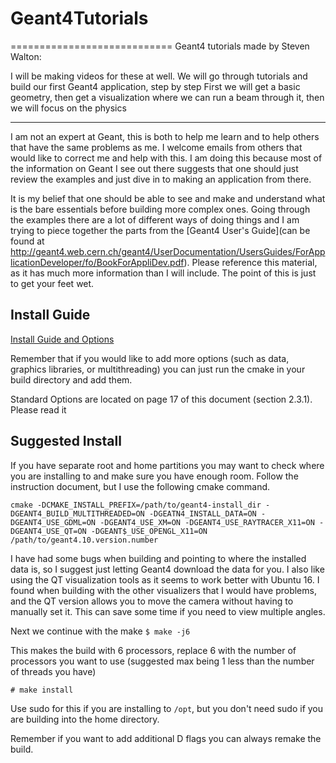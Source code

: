 # Geant4Tutorials
============================
Geant4 tutorials made by Steven Walton:

I will be making videos for these at well. 
We will go through tutorials and build our first Geant4 application, step by step
First we will get a basic geometry, then get a visualization where we can run a beam through it, then we will focus on the physics

--------------------------------------
I am not an expert at Geant, this is both to help me learn and to help others that have the same problems as me. I welcome emails from others that would like to correct me and help with this. I am doing this because most of the information on Geant I see out there suggests that one should just review the examples and just dive in to making an application from there.

It is my belief that one should be able to see and make and understand what is the bare
essentials before building more complex ones. Going through the examples there are a 
lot of different ways of doing things and I am trying to piece together the parts from
the [Geant4 User's Guide](can be found at http://geant4.web.cern.ch/geant4/UserDocumentation/UsersGuides/ForApplicationDeveloper/fo/BookForAppliDev.pdf). Please reference this material, as it has much more information than I will include. The point of this is just to get your feet wet.

Install Guide
--------------
[Install Guide and Options](http://geant4.web.cern.ch/geant4/UserDocumentation/UsersGuides/InstallationGuide/fo/BookInstalGuide.pdf)

Remember that if you would like to add more options (such as data, graphics libraries, or multithreading) you can just run the cmake in your build directory and add them. 

Standard Options are located on page 17 of this document (section 2.3.1). Please read it

Suggested Install
----------------------
If you have separate root and home partitions you may want to check where you are installing to and make sure you have enough room.
Follow the instruction document, but I use the following cmake command.

```
cmake -DCMAKE_INSTALL_PREFIX=/path/to/geant4-install_dir -DGEANT4_BUILD_MULTITHREADED=ON -DGEATN4_INSTALL_DATA=ON -DGEANT4_USE_GDML=ON -DGEANT4_USE_XM=ON -DGEANT4_USE_RAYTRACER_X11=ON -DGEANT4_USE_QT=ON -DGEANT$_USE_OPENGL_X11=ON /path/to/geant4.10.version.number
```
I have had some bugs when building and pointing to where the installed data is, so I 
suggest just letting Geant4 download the data for you.
I also like using the QT visualization tools as it seems to work better with Ubuntu 16.
I found when building with the other visualizers that I would have problems, and the QT
version allows you to move the camera without having to manually set it. This can save 
some time if you need to view multiple angles. 

Next we continue with the make
```$ make -j6```

This makes the build with 6 processors, replace 6 with the number of processors you
want to use (suggested max being 1 less than the number of threads you have)

```# make install```

Use sudo for this if you are installing to `/opt`, but you don't need sudo if you are 
building into the home directory.

Remember if you want to add additional D flags you can always remake the build. 
